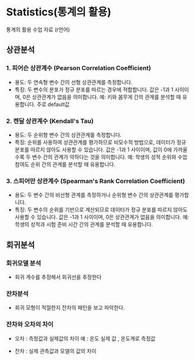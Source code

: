 # Statistics(통계의 활용)
통계의 활용 수업 자료 (r언어)

## 상관분석

### 1. 피어슨 상관계수 (Pearson Correlation Coefficient)
 - 용도: 두 연속형 변수 간의 선형 상관관계를 측정합니다.
 -  특징:
 두 변수의 분포가 정규 분포를 따르는 경우에 적합합니다.
 값은 -1과 1 사이이며, 0은 상관관계가 없음을 의미합니다.
 예: 키와 몸무게 간의 관계를 분석할 때 유용합니다.
 주로 default값 


### 2. 켄달 상관계수 (Kendall's Tau)
-  용도: 두 순위형 변수 간의 상관관계를 측정합니다.
-  특징:
순위를 사용하여 상관관계를 평가하므로 비모수적 방법으로, 데이터가 정규 분포를 따르지 않아도 사용할 수 있습니다.
값은 -1과 1 사이이며, 값이 0에 가까울수록 두 변수 간의 관계가 약하다는 것을 의미합니다.
예: 학생의 성적 순위와 수업 참여도 순위 간의 관계를 분석할 때 유용합니다.


### 3. 스피어만 상관계수 (Spearman's Rank Correlation Coefficient)
-  용도: 두 변수 간의 비선형 관계를 측정하거나 순위형 변수 간의 상관관계를 평가합니다.
-  특징:
두 변수의 순위를 기반으로 계산되므로 데이터가 정규 분포를 따르지 않아도 사용할 수 있습니다.
값은 -1과 1 사이이며, 0은 상관관계가 없음을 의미합니다.
예: 학생의 성적과 시험 준비 시간 간의 관계를 분석할 때 유용합니다.


## 회귀분석

### 회귀모델 분석

- 회귀 계수를 추정해서 회귀선을 추정한다


### 잔차분석

- 회귀 모형이 적절한지 잔차의 패턴을 보고 파악한다.

### 잔차와 오차의 차이 

- 오차 : 측정값과 실제값의 차이
  예 : 온도 실제 값 , 온도계로 측정값

- 잔차 : 실제 관측값과 모델의 값의 차이

